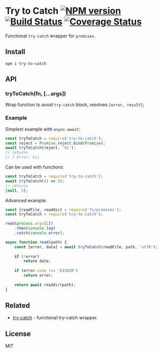 # Try to Catch [![NPM version][NPMIMGURL]][NPMURL] [![Build Status][BuildStatusIMGURL]][BuildStatusURL] [![Coverage Status][CoverageIMGURL]][CoverageURL]

[NPMIMGURL]: https://img.shields.io/npm/v/try-to-catch.svg?style=flat&longCache=true
[BuildStatusIMGURL]: https://img.shields.io/travis/coderaiser/try-to-catch/master.svg?style=flat&longCache=true
[NPMURL]: https://npmjs.org/package/try-to-catch "npm"
[BuildStatusURL]: https://travis-ci.org/coderaiser/try-to-catch "Build Status"
[CoverageURL]: https://coveralls.io/github/coderaiser/try-to-catch?branch=master
[CoverageIMGURL]: https://coveralls.io/repos/coderaiser/try-to-catch/badge.svg?branch=master&service=github

Functional `try-catch` wrapper for `promises`.

## Install

```
npm i try-to-catch
```

## API

### tryToCatch(fn, [...args])

Wrap function to avoid `try-catch` block, resolves `[error, result]`;

### Example

Simplest example with `async-await`:

```js
const tryToCatch = require('try-to-catch');
const reject = Promise.reject.bind(Promise);
await tryToCatch(reject, 'hi');
// returns
// [ Error: hi]
```

Can be used with functions:

```js
const tryToCatch = require('try-to-catch');
await tryToCatch(() => 5);
// returns
[null, 5];
```

Advanced example:

```js
const {readFile, readdir} = require('fs/promises');
const tryToCatch = require('try-to-catch');

read(process.argv[2])
    .then(console.log)
    .catch(console.error);

async function read(path) {
    const [error, data] = await tryToCatch(readFile, path, 'utf8');
    
    if (!error)
        return data;
    
    if (error.code !== 'EISDIR')
        return error;
    
    return await readdir(path);
}
```

## Related

- [try-catch](https://github.com/coderaiser/try-catch "try-catch") - functional try-catch wrapper.

## License

MIT
